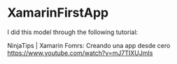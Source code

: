 # XamarinFirstApp

I did this model through the following tutorial:

NinjaTips | Xamarin Fomrs: Creando una app desde cero
https://www.youtube.com/watch?v=mJ7TIXUJmIs
